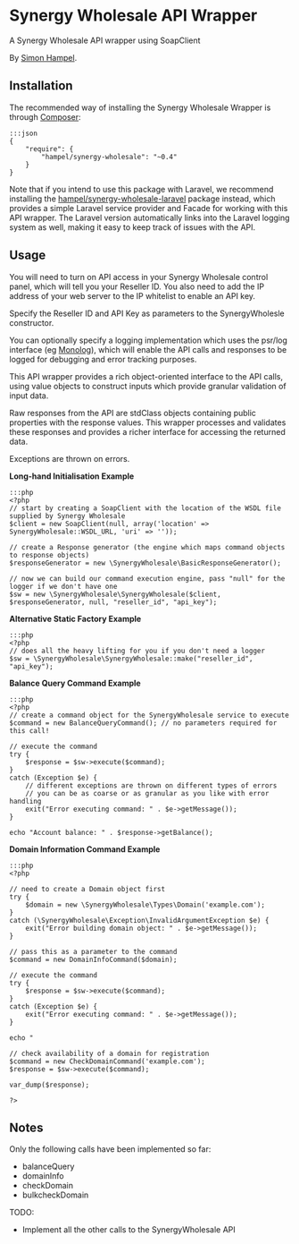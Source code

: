 Synergy Wholesale API Wrapper
=============================

A Synergy Wholesale API wrapper using SoapClient

By [Simon Hampel](http://hampelgroup.com/).

Installation
------------

The recommended way of installing the Synergy Wholesale Wrapper is through [Composer](http://getcomposer.org):

    :::json
    {
        "require": {
            "hampel/synergy-wholesale": "~0.4"
        }
    }

Note that if you intend to use this package with Laravel, we recommend installing the
[hampel/synergy-wholesale-laravel](https://packagist.org/packages/hampel/synergy-wholesale-laravel) package instead,
which provides a simple Laravel service provider and Facade for working with this API wrapper. The Laravel version
automatically links into the Laravel logging system as well, making it easy to keep track of issues with the API.

Usage
-----

You will need to turn on API access in your Synergy Wholesale control panel, which will tell you your Reseller ID. You
also need to add the IP address of your web server to the IP whitelist to enable an API key.

Specify the Reseller ID and API Key as parameters to the SynergyWholesle constructor.

You can optionally specify a logging implementation which uses the psr/log interface
(eg [Monolog](https://github.com/Seldaek/monolog)), which will enable the API calls and responses to be logged for
debugging and error tracking purposes.

This API wrapper provides a rich object-oriented interface to the API calls, using value objects to construct inputs
which provide granular validation of input data.

Raw responses from the API are stdClass objects containing public properties with the response values. This wrapper
processes and validates these responses and provides a richer interface for accessing the returned data.

Exceptions are thrown on errors.

__Long-hand Initialisation Example__

    :::php
    <?php
    // start by creating a SoapClient with the location of the WSDL file supplied by Synergy Wholesale
    $client = new SoapClient(null, array('location' => SynergyWholesale::WSDL_URL, 'uri' => ''));

    // create a Response generator (the engine which maps command objects to response objects)
    $responseGenerator = new \SynergyWholesale\BasicResponseGenerator();

    // now we can build our command execution engine, pass "null" for the logger if we don't have one
    $sw = new \SynergyWholesale\SynergyWholesale($client, $responseGenerator, null, "reseller_id", "api_key");

__Alternative Static Factory Example__

    :::php
    <?php
    // does all the heavy lifting for you if you don't need a logger
    $sw = \SynergyWholesale\SynergyWholesale::make("reseller_id", "api_key");

__Balance Query Command Example__

    :::php
    <?php
    // create a command object for the SynergyWholesale service to execute
    $command = new BalanceQueryCommand(); // no parameters required for this call!

    // execute the command
    try {
    	$response = $sw->execute($command);
    }
    catch (Exception $e) {
    	// different exceptions are thrown on different types of errors
    	// you can be as coarse or as granular as you like with error handling
    	exit("Error executing command: " . $e->getMessage());
    }

    echo "Account balance: " . $response->getBalance();

__Domain Information Command Example__

    :::php
    <?php

    // need to create a Domain object first
    try {
    	$domain = new \SynergyWholesale\Types\Domain('example.com');
    }
    catch (\SynergyWholesale\Exception\InvalidArgumentException $e) {
    	exit("Error building domain object: " . $e->getMessage());
    }

    // pass this as a parameter to the command
    $command = new DomainInfoCommand($domain);

    // execute the command
    try {
    	$response = $sw->execute($command);
    }
    catch (Exception $e) {
    	exit("Error executing command: " . $e->getMessage());
    }

    echo "

	// check availability of a domain for registration
	$command = new CheckDomainCommand('example.com');
	$response = $sw->execute($command);

	var_dump($response);

	?>

Notes
-----
 
Only the following calls have been implemented so far:

* balanceQuery
* domainInfo
* checkDomain
* bulkcheckDomain
 
TODO: 

* Implement all the other calls to the SynergyWholesale API
